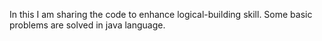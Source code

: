 In this I am sharing the code to enhance logical-building skill. Some basic problems are solved in java language. 
